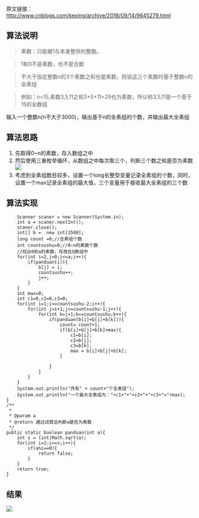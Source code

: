 原文链接：http://www.cnblogs.com/kexing/archive/2018/09/14/9645279.html
## 算法说明
>素数：只能被1与本身整除的整数。

>1和0不是素数，也不是合数

>不大于指定整数n的3个素数之和也是素数，则说这三个素数时基于整数n的全素组

>例如：n=15,素数3,5,11之和3+5+11=29也为素数，所以称3,5,11是一个基于15的全数组

输入一个整数n(n不大于3000)，输出基于n的全素组的个数，并输出最大全素组

## 算法思路

1. 先取得0~n的素数，存入数组之中
2. 然后使用三重枚举循环，从数组之中每次取三个，判断三个数之和是否为素数 
![](https://img2018.cnblogs.com/blog/1210268/201809/1210268-20180914103656450-1804609248.png)
3. 考虑到全素组数目较多，设置一个long长整型变量记录全素组的个数，同时，设置一个max记录全素组的最大值，三个变量用于接收最大全素组的三个数

## 算法实现

		Scanner scaner = new Scanner(System.in);
		int a = scaner.nextInt();
		scaner.close();
		int[] b =  new int[1500];
		long count =0;//全素组个数
		int countsushu=0;//0~n的素数个数
		//找出0到a的素数，存放在b数组中
		for(int i=2,j=0;i<=a;i++){
			if(panduan(i)){
				b[j] = i;
				countsushu++;
				j++;
			}
		}
		int max=0;
		int c1=0,c2=0,c3=0;
		for(int i=1;i<=countsushu-2;i++){
			for(int j=i+1;j<=countsushu-1;j++){
				for(int k=j+1;k<=countsushu;k++){
					if(panduan(b[i]+b[j]+b[k])){
						count= count+1;
						if(b[i]+b[j]+b[k]>max){
							c1=b[i];
							c2=b[j];
							c3=b[k];
							max = b[i]+b[j]+b[k];
						}
						
					}
				}
			}
		}
		System.out.println("共有" + count+"个全素组");
		System.out.println("一个最大全素组为："+c1+"+"+c2+"+"+c3+"="+max);
	}
	/**
	 * 
	 * @param a
	 * @return 通过试商法判断a是否为素数
	 */
	public static boolean panduan(int a){
		int s = (int)Math.sqrt(a);
		for(int i=2;i<=s;i++){
			if(a%i==0){
				return false;
			}
		}
		return true;	
	}
## 结果
![](https://img2018.cnblogs.com/blog/1210268/201809/1210268-20180915104101749-130038544.png)